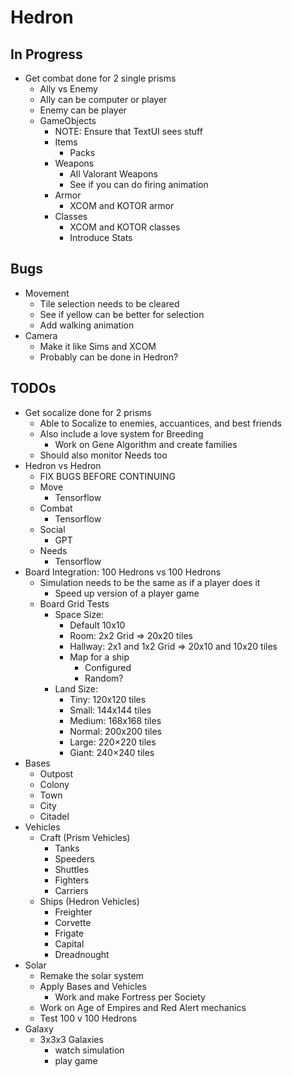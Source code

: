 ﻿# Hedron


## In Progress
- Get combat done for 2 single prisms
    - Ally vs Enemy
    - Ally can be computer or player
    - Enemy can be player
    - GameObjects
        - NOTE: Ensure that TextUI sees stuff
        - Items
            - Packs
        - Weapons
            - All Valorant Weapons
            - See if you can do firing animation
        - Armor
            - XCOM and KOTOR armor
        - Classes
            - XCOM and KOTOR classes
            - Introduce Stats
## Bugs
- Movement
    - Tile selection needs to be cleared
    - See if yellow can be better for selection
    - Add walking animation
- Camera
    - Make it like Sims and XCOM
    - Probably can be done in Hedron?

## TODOs
- Get socalize done for 2 prisms
    - Able to Socalize to enemies, accuantices, and best friends
    - Also include a love system for Breeding
        - Work on Gene Algorithm and create families
    - Should also monitor Needs too
- Hedron vs Hedron
    - FIX BUGS BEFORE CONTINUING
    - Move
        - Tensorflow
    - Combat
        - Tensorflow
    - Social
        - GPT
    - Needs
        - Tensorflow
- Board Integration: 100 Hedrons vs 100 Hedrons
    - Simulation needs to be the same as if a player does it
        - Speed up version of a player game
    - Board Grid Tests
        - Space Size:
            - Default 10x10
            - Room: 2x2 Grid => 20x20 tiles
            - Hallway: 2x1 and 1x2 Grid => 20x10 and 10x20 tiles
            - Map for a ship
                - Configured
                - Random?
        - Land Size:
            - Tiny: 120x120 tiles
            - Small: 144x144 tiles
            - Medium: 168x168 tiles
            - Normal: 200x200 tiles
            - Large: 220×220 tiles
            - Giant: 240×240 tiles
- Bases
    - Outpost
    - Colony
    - Town
    - City
    - Citadel
- Vehicles
    - Craft (Prism Vehicles)
        - Tanks
        - Speeders
        - Shuttles
        - Fighters
        - Carriers
    - Ships (Hedron Vehicles)
        - Freighter
        - Corvette
        - Frigate
        - Capital
        - Dreadnought
- Solar
    - Remake the solar system
    - Apply Bases and Vehicles
        - Work and make Fortress per Society
    - Work on Age of Empires and Red Alert mechanics
    - Test 100 v 100 Hedrons
- Galaxy
    - 3x3x3 Galaxies
        - watch simulation
        - play game




